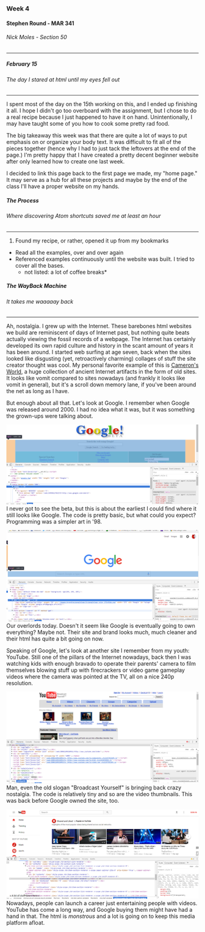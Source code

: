 ### Week 4
#### Stephen Round - MAR 341
###### Nick Moles - Section 50
---
##### February 15
###### The day I stared at html until my eyes fell out
---
I spent most of the day on the 15th working on this, and I ended up finishing it all. I hope I didn't go too overboard with the assignment, but I chose to do a real recipe because I just happened to have it on hand. Unintentionally, I may have taught some of you how to cook some pretty rad food.

The big takeaway this week was that there are quite a lot of ways to put emphasis on or organize your body text. It was difficult to fit all of the pieces together (hence why I had to just tack the leftovers at the end of the page.) I'm pretty happy that I have created a pretty decent beginner website after only learned how to create one last week.

I decided to link this page back to the first page we made, my "home page." It may serve as a hub for all these projects and maybe by the end of the class I'll have a proper website on my hands.

##### The Process
###### Where discovering Atom shortcuts saved me at least an hour
---
1. Found my recipe, or rather, opened it up from my bookmarks
* Read all the examples, over and over again
* Referenced examples continuously until the website was built. I tried to cover all the bases.
  * not listed: a lot of coffee breaks*

##### The WayBack Machine
###### It takes me waaaaay back
---

Ah, nostalgia. I grew up with the Internet. These barebones html websites we build are reminiscent of days of Internet past, but nothing quite beats actually viewing the fossil records of a webpage. The Internet has certainly developed its own rapid culture and history in the scant amount of years it has been around. I started web surfing at age seven, back when the sites looked like disgusting (yet, retroactively charming) collages of stuff the site creator thought was cool. My personal favorite example of this is [Cameron's World](http://www.cameronsworld.net/), a huge collection of ancient Internet artifacts in the form of old sites. It looks like vomit compared to sites nowadays (and frankly it looks like vomit in general), but it's a scroll down memory lane, if you've been around the net as long as I have.

But enough about all that. Let's look at Google. I remember when Google was released around 2000. I had no idea what it was, but it was something the grown-ups were talking about.

![Google then](https://github.com/StephenRound/341-work/blob/master/week-04-hw/screens/googlebeta.png)
I never got to see the beta, but this is about the earliest I could find where it still looks like Google. The code is pretty basic, but what could you expect? Programming was a simpler art in '98.

![Google now](https://github.com/StephenRound/341-work/blob/master/week-04-hw/screens/googlenow.png)
Our overlords today. Doesn't it seem like Google is eventually going to own everything? Maybe not. Their site and brand looks much, much cleaner and their html has quite a bit going on now.

Speaking of Google, let's look at another site I remember from my youth: YouTube. Still one of the pillars of the Internet nowadays, back then I was watching kids with enough bravado to operate their parents' camera to film themselves blowing stuff up with firecrackers or video game gameplay videos where the camera was pointed at the TV, all on a nice 240p resolution.

![YouTube then](https://github.com/StephenRound/341-work/blob/master/week-04-hw/screens/youtubebeta.png)
Man, even the old slogan "Broadcast Yourself" is bringing back crazy nostalgia. The code is relatively tiny and so are the video thumbnails. This was back before Google owned the site, too.

![YouTube now](https://github.com/StephenRound/341-work/blob/master/week-04-hw/screens/youtubenow.png)
Nowadays, people can launch a career just entertaining people with videos. YouTube has come a long way, and Google buying them might have had a hand in that. The html is *monstrous* and a lot is going on to keep this media platform afloat.
